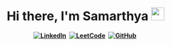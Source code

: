 <p>
  <h1 align="center"><b>Hi there, I'm Samarthya <img src="https://raw.githubusercontent.com/MartinHeinz/MartinHeinz/master/wave.gif" alt="" width="30"></h1>
</p>
<p align="center">
<a href="https://www.linkedin.com/in/samarthya-bararia-4b7338195/"><img src="https://img.shields.io/badge/linkedin-%230077B5.svg?&style=for-the-badge&logo=linkedin&logoColor=white" alt="LinkedIn" /></a>&nbsp;
<a href="https://leetcode.com/samarthya2301/"><img src="https://img.shields.io/badge/LeetCode-FFFFFF?style=for-the-badge&logo=leetcode&logoColor=black" alt="LeetCode" /></a>&nbsp;
<a href="https://github.com/samarthya2301"><img src="https://img.shields.io/badge/GitHub-000000?style=for-the-badge&logo=github&logoColor=white" alt="GitHub" /></a>&nbsp;
</p>
